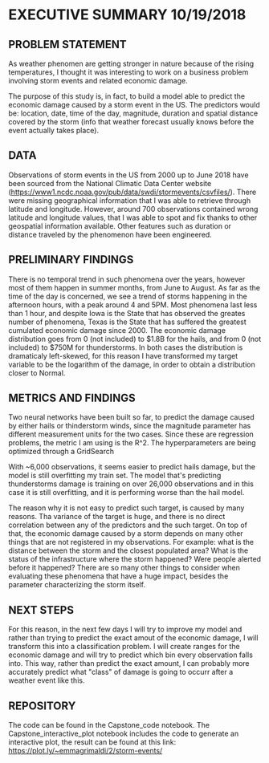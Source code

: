 

# EXECUTIVE SUMMARY 10/19/2018


## PROBLEM STATEMENT

As weather phenomen are getting stronger in nature because of the rising temperatures, I thought it was interesting to work on a business problem involving storm events and related economic damage. 

The purpose of this study is, in fact, to build a model able to predict the economic damage caused by a storm event in the US. The predictors would be: location, date, time of the day, magnitude, duration and spatial distance covered by the storm (info that weather forecast usually knows before the event actually takes place). 

## DATA

Observations of storm events in the US from 2000 up to June 2018 have been sourced from the National Climatic Data Center website (https://www1.ncdc.noaa.gov/pub/data/swdi/stormevents/csvfiles/). 
There were missing geographical information that I was able to retrieve through latitude and longitude. However, around 700 observations contained wrong latitude and longitude values, that I was able to spot and fix thanks to other geospatial information available.
Other features such as duration or distance traveled by the phenomenon have been engineered.


## PRELIMINARY FINDINGS

There is no temporal trend in such phenomena over the years, however most of them happen in summer months, from June to August. As far as the time of the day is concerned, we see a trend of storms happening in the afternoon hours, with a peak around 4 and 5PM. Most phenomena last less than 1 hour, and despite Iowa is the State that has observed the greates number of phenomena, Texas is the State that has suffered the greatest cumulated economic damage since 2000. The economic damage distribution goes from 0 (not included) to $1.8B for the hails, and from  0 (not included) to $750M for thunderstorms. In both cases the distribution is dramaticaly left-skewed, for this reason I have transformed my target variable to be the logarithm of the damage, in order to obtain a distribution closer to Normal.

## METRICS AND FINDINGS

Two neural networks have been built so far, to predict the damage caused by either hails or thinderstorm winds, since the magnitude parameter has different measurement units for the two cases. Since these are regression problems, the metric I am using is the R^2. The hyperparameters are being optimized through a GridSearch

With ~6,000 observations, it seems easier to predict hails damage, but the model is still  overfitting my train set.
The model that's predicting thunderstorms damage is training on over 26,000 observations and in this case it is still overfitting, and it is performing worse than the hail model. 

The reason why it is not easy to predict such target, is caused by many reasons. Tha variance of the target is huge, and there is no direct correlation between any of the predictors and the such target. On top of that, the economic damage caused by a storm depends on many other things that are not registered in my observations. For example: what is the distance between the storm and the closest populated area? What is the status of the infrastructure where the storm happened? Were people alerted before it happened? There are so many other things to consider when evaluating these phenomena that have a huge impact, besides the parameter characterizing the storm itself.

## NEXT STEPS

For this reason, in the next few days I will try to improve my model and rather than trying to predict the exact amout of the economic damage, I will transform this into a classification problem. I will create ranges for the economic damage and will try to predict which bin every observation falls into. This way, rather than predict the exact amount, I can probably more accurately predict what "class" of damage is going to occurr after a weather event like this.

## REPOSITORY

The code can be found in the Capstone_code notebook. The Capstone_interactive_plot notebook includes the code to generate an interactive plot, the result can be found at this link: https://plot.ly/~emmagrimaldi/2/storm-events/

